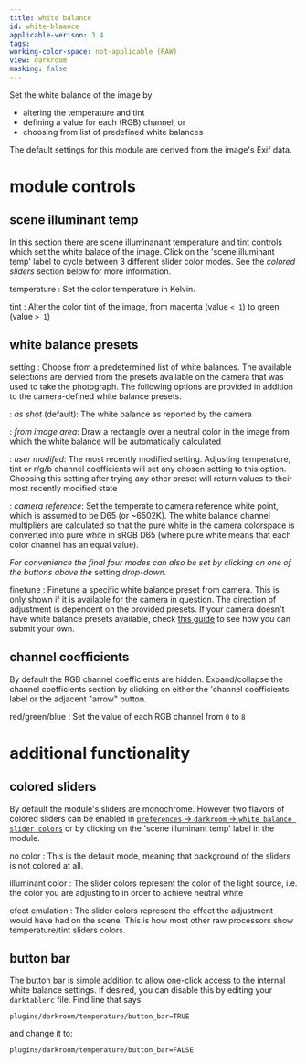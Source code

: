 ```yaml
---
title: white balance
id: white-blaance
applicable-verison: 3.4
tags: 
working-color-space: not-applicable (RAW) 
view: darkroom
masking: false
---
```


Set the white balance of the image by 

- altering the temperature and tint
- defining a value for each (RGB) channel, or 
- choosing from list of predefined white balances

The default settings for this module are derived from the image's Exif data.

# module controls

## scene illuminant temp

In this section there are scene illuminanant temperature and tint controls which set the white balace of the image. Click on the 'scene illuminant temp' label to cycle between 3 different slider color modes. See the _colored sliders_ section below for more information.

temperature
: Set the color temperature in Kelvin.

tint
: Alter the color tint of the image, from magenta (value `< 1`) to green (value `> 1`)

## white balance presets

setting
: Choose from a predetermined list of white balances. The available selections are dervied from the presets available on the camera that was used to take the photograph. The following options are provided in addition to the camera-defined white balance presets.

: _as shot_ (default): The white balance as reported by the camera

: _from image area_: Draw a rectangle over a neutral color in the image from which the white balance will be automatically calculated

: _user modifed_: The most recently modified setting. Adjusting temperature, tint or r/g/b channel coefficients will set any chosen setting to this option. Choosing this setting after trying any other preset will return values to their most recently modified state

: _camera reference_: Set the temperate to camera reference white point, which is assumed to be D65 (or ~6502K). The white balance channel multipliers are calculated so that the pure white in the camera colorspace is converted into pure white in sRGB D65 (where pure white means that each color channel has an equal value). 

_For convenience the final four modes can also be set by clicking on one of the buttons above the_ setting _drop-down._

finetune
: Finetune a specific white balance preset from camera. This is only shown if it is available for the camera in question. The direction of adjustment is dependent on the provided presets. If your camera doesn't have white balance presets available, check [this guide](https://github.com/darktable-org/darktable/wiki/White-balance-presets) to see how you can submit your own.

## channel coefficients

By default the RGB channel coefficients are hidden. Expand/collapse the channel coefficients section by clicking on either the 'channel coefficients' label or the adjacent "arrow" button.

red/green/blue
: Set the value of each RGB channel from `0` to `8`

# additional functionality

## colored sliders

By default the module's sliders are monochrome. However two flavors of colored sliders can be enabled in [`preferences` -> `darkroom` -> `white balance slider colors`](../../preferences-settings/darkroom.md) or by clicking on the 'scene illuminant temp' label in the module.

no color
: This is the default mode, meaning that background of the sliders is not colored at all.

illuminant color
: The slider colors represent the color of the light source, i.e. the color you are adjusting to in order to achieve neutral white

efect emulation
: The slider colors represent the effect the adjustment would have had on the scene. This is how most other raw processors show temperature/tint sliders colors.

## button bar

The button bar is simple addition to allow one-click access to the internal white balance settings. If desired, you can disable this by editing your `darktablerc` file. Find line that says

```
plugins/darkroom/temperature/button_bar=TRUE
```

and change it to:

```
plugins/darkroom/temperature/button_bar=FALSE
```
